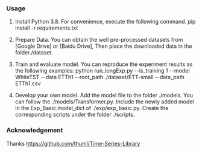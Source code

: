 ### Usage

1. Install Python 3.8. For convenience, execute the following command.
   pip install -r requirements.txt

3. Prepare Data. You can obtain the well pre-processed datasets from [Google Drive] or [Baidu Drive], Then place the downloaded data in the folder./dataset.

4. Train and evaluate model. You can reproduce the experiment results as the following examples:
   python run_longExp.py --is_training 1 --model WhiteTST --data ETTh1 --root_path ./dataset/ETT-small --data_path ETTh1.csv

5. Develop your own model.
Add the model file to the folder ./models. You can follow the ./models/Transformer.py.
Include the newly added model in the Exp_Basic.model_dict of ./exp/exp_basic.py.
Create the corresponding scripts under the folder ./scripts.

### Acknowledgement
Thanks https://github.com/thuml/Time-Series-Library
